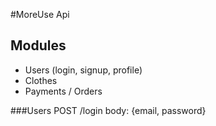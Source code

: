 #MoreUse Api

## Modules

- Users (login, signup, profile)
- Clothes
- Payments / Orders

###Users
POST /login body: {email, password}

